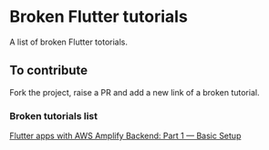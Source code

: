 # Broken Flutter tutorials

A list of broken Flutter totorials.

## To contribute

Fork the project, raise a PR and add a new link of a broken tutorial.

### Broken tutorials list

[Flutter apps with AWS Amplify Backend: Part 1 — Basic Setup](https://dev.to/adamcyber/flutter-apps-with-aws-amplify-backend-part-1-basic-setup-3g8d) 
